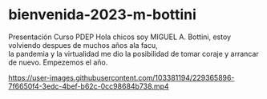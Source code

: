 # bienvenida-2023-m-bottini
Presentación Curso PDEP
Hola chicos soy MIGUEL  A. Bottini,  estoy volviendo  despues  de muchos años ala facu,  
la pandemia y la virtualidad me dio la posibilidad de tomar coraje y arrancar de nuevo.
Empezemos el año.


https://user-images.githubusercontent.com/103381194/229365896-7f6650f4-3edc-4bef-b62c-0cc98684b738.mp4

